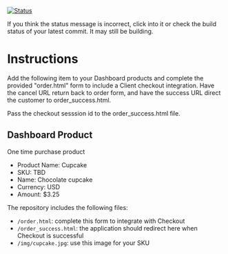 [![Status](https://img.shields.io/badge/status-SUBMITTABLE%20COMMIT:%207c5091c24c854507aba044e2258f0cbc44f9cce5-brightgreen.svg)](https://github.com/andremcb/bakery_scaffold_AApE3fQi8zR0pcdo/commit/7c5091c24c854507aba044e2258f0cbc44f9cce5)















































































































If you think the status message is incorrect, click into it or check the build status of your latest commit. It may still be building.

# Instructions 

Add the following item to your Dashboard products and complete the provided "order.html" form to include a Client checkout integration. Have the cancel URL return back to order form, and have the success URL direct the customer to order_success.html. 

Pass the checkout sesssion id to the order_success.html file.

## Dashboard Product
One time purchase product
* Product Name: Cupcake
* SKU: TBD
* Name: Chocolate cupcake
* Currency: USD
* Amount: $3.25

The repository includes the following files:
* `/order.html`: complete this form to integrate with Checkout
* `/order_success.html`: the application should redirect here when Checkout is successful
* `/img/cupcake.jpg`: use this image for your SKU
